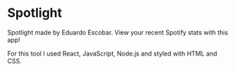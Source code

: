 # Spotlight
Spotlight made by Eduardo Escobar. View your recent Spotify stats with this app!

For this tool I used React, JavaScript, Node.js and styled with HTML and CSS.
